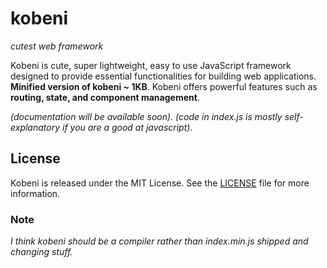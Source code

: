 # kobeni

*cutest web framework*

Kobeni is cute, super lightweight, easy to use JavaScript framework designed to provide essential functionalities for building web applications. **Minified version of kobeni ~ 1KB**. Kobeni offers powerful features such as **routing, state, and component management**.

*(documentation will be available soon).*
*(code in index.js is mostly self-explanatory if you are a good at javascript).*

## License

Kobeni is released under the MIT License. See the [LICENSE](LICENSE) file for more information.

### Note
*I think kobeni should be a compiler rather than index.min.js shipped and changing stuff.*
